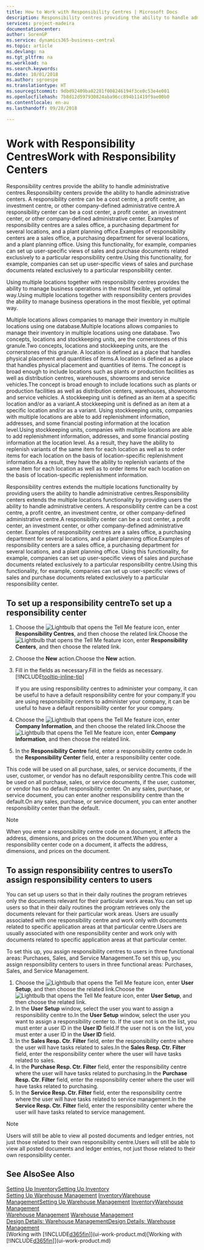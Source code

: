 ```yaml
---
title: How to Work with Responsibility Centres | Microsoft Docs
description: Responsibility centres providing the ability to handle administrative centres. A responsibility centre can be a cost centre, a profit centre, an investment centre, or other company-defined administrative centre.
services: project-madeira
documentationcenter: 
author: SorenGP
ms.service: dynamics365-business-central
ms.topic: article
ms.devlang: na
ms.tgt_pltfrm: na
ms.workload: na
ms.search.keywords: 
ms.date: 10/01/2018
ms.author: sgroespe
ms.translationtype: HT
ms.sourcegitcommit: 9dbd92409ba02281f008246194f3ce0c53e4e001
ms.openlocfilehash: 7b8d12d597930824aba96cc894b11419f9ae00b0
ms.contentlocale: en-au
ms.lasthandoff: 09/28/2018

---
```

# <a name="work-with-responsibility-centers"></a><span data-ttu-id="23683-104">Work with Responsibility Centres</span><span class="sxs-lookup"><span data-stu-id="23683-104">Work with Responsibility Centers</span></span>
<span data-ttu-id="23683-105">Responsibility centres provide the ability to handle administrative centres.</span><span class="sxs-lookup"><span data-stu-id="23683-105">Responsibility centers provide the ability to handle administrative centers.</span></span> <span data-ttu-id="23683-106">A responsibility centre can be a cost centre, a profit centre, an investment centre, or other company-defined administrative centre.</span><span class="sxs-lookup"><span data-stu-id="23683-106">A responsibility center can be a cost center, a profit center, an investment center, or other company-defined administrative center.</span></span> <span data-ttu-id="23683-107">Examples of responsibility centres are a sales office, a purchasing department for several locations, and a plant planning office.</span><span class="sxs-lookup"><span data-stu-id="23683-107">Examples of responsibility centers are a sales office, a purchasing department for several locations, and a plant planning office.</span></span> <span data-ttu-id="23683-108">Using this functionality, for example, companies can set up user-specific views of sales and purchase documents related exclusively to a particular responsibility centre.</span><span class="sxs-lookup"><span data-stu-id="23683-108">Using this functionality, for example, companies can set up user-specific views of sales and purchase documents related exclusively to a particular responsibility center.</span></span>  

<span data-ttu-id="23683-109">Using multiple locations together with responsibility centres provides the ability to manage business operations in the most flexible, yet optimal way.</span><span class="sxs-lookup"><span data-stu-id="23683-109">Using multiple locations together with responsibility centers provides the ability to manage business operations in the most flexible, yet optimal way.</span></span>

<span data-ttu-id="23683-110">Multiple locations allows companies to manage their inventory in multiple locations using one database.</span><span class="sxs-lookup"><span data-stu-id="23683-110">Multiple locations allows companies to manage their inventory in multiple locations using one database.</span></span> <span data-ttu-id="23683-111">Two concepts, locations and stockkeeping units, are the cornerstones of this granule.</span><span class="sxs-lookup"><span data-stu-id="23683-111">Two concepts, locations and stockkeeping units, are the cornerstones of this granule.</span></span> <span data-ttu-id="23683-112">A location is defined as a place that handles physical placement and quantities of items.</span><span class="sxs-lookup"><span data-stu-id="23683-112">A location is defined as a place that handles physical placement and quantities of items.</span></span> <span data-ttu-id="23683-113">The concept is broad enough to include locations such as plants or production facilities as well as distribution centres, warehouses, showrooms and service vehicles.</span><span class="sxs-lookup"><span data-stu-id="23683-113">The concept is broad enough to include locations such as plants or production facilities as well as distribution centers, warehouses, showrooms and service vehicles.</span></span> <span data-ttu-id="23683-114">A stockkeeping unit is defined as an item at a specific location and/or as a variant.</span><span class="sxs-lookup"><span data-stu-id="23683-114">A stockkeeping unit is defined as an item at a specific location and/or as a variant.</span></span> <span data-ttu-id="23683-115">Using stockkeeping units, companies with multiple locations are able to add replenishment information, addresses, and some financial posting information at the location level.</span><span class="sxs-lookup"><span data-stu-id="23683-115">Using stockkeeping units, companies with multiple locations are able to add replenishment information, addresses, and some financial posting information at the location level.</span></span> <span data-ttu-id="23683-116">As a result, they have the ability to replenish variants of the same item for each location as well as to order items for each location on the basis of location-specific replenishment information.</span><span class="sxs-lookup"><span data-stu-id="23683-116">As a result, they have the ability to replenish variants of the same item for each location as well as to order items for each location on the basis of location-specific replenishment information.</span></span>  

<span data-ttu-id="23683-117">Responsibility centres extends the multiple locations functionality by providing users the ability to handle administrative centres.</span><span class="sxs-lookup"><span data-stu-id="23683-117">Responsibility centers extends the multiple locations functionality by providing users the ability to handle administrative centers.</span></span> <span data-ttu-id="23683-118">A responsibility centre can be a cost centre, a profit centre, an investment centre, or other company-defined administrative centre.</span><span class="sxs-lookup"><span data-stu-id="23683-118">A responsibility center can be a cost center, a profit center, an investment center, or other company-defined administrative center.</span></span> <span data-ttu-id="23683-119">Examples of responsibility centres are a sales office, a purchasing department for several locations, and a plant planning office.</span><span class="sxs-lookup"><span data-stu-id="23683-119">Examples of responsibility centers are a sales office, a purchasing department for several locations, and a plant planning office.</span></span> <span data-ttu-id="23683-120">Using this functionality, for example, companies can set up user-specific views of sales and purchase documents related exclusively to a particular responsibility centre.</span><span class="sxs-lookup"><span data-stu-id="23683-120">Using this functionality, for example, companies can set up user-specific views of sales and purchase documents related exclusively to a particular responsibility center.</span></span>

## <a name="to-set-up-a-responsibility-center"></a><span data-ttu-id="23683-121">To set up a responsibility centre</span><span class="sxs-lookup"><span data-stu-id="23683-121">To set up a responsibility center</span></span>  
1.  <span data-ttu-id="23683-122">Choose the ![Lightbulb that opens the Tell Me feature](media/ui-search/search_small.png "Tell me what you want to do") icon, enter **Responsibility Centres**, and then choose the related link.</span><span class="sxs-lookup"><span data-stu-id="23683-122">Choose the ![Lightbulb that opens the Tell Me feature](media/ui-search/search_small.png "Tell me what you want to do") icon, enter **Responsibility Centers**, and then choose the related link.</span></span>  
2.  <span data-ttu-id="23683-123">Choose the **New** action.</span><span class="sxs-lookup"><span data-stu-id="23683-123">Choose the **New** action.</span></span>  
3.  <span data-ttu-id="23683-124">Fill in the fields as necessary.</span><span class="sxs-lookup"><span data-stu-id="23683-124">Fill in the fields as necessary.</span></span> [!INCLUDE[tooltip-inline-tip](includes/tooltip-inline-tip_md.md)]  

    <span data-ttu-id="23683-125">If you are using responsibility centres to administer your company, it can be useful to have a default responsibility centre for your company.</span><span class="sxs-lookup"><span data-stu-id="23683-125">If you are using responsibility centers to administer your company, it can be useful to have a default responsibility center for your company.</span></span>
4. <span data-ttu-id="23683-126">Choose the ![Lightbulb that opens the Tell Me feature](media/ui-search/search_small.png "Tell me what you want to do") icon, enter **Company Information**, and then choose the related link.</span><span class="sxs-lookup"><span data-stu-id="23683-126">Choose the ![Lightbulb that opens the Tell Me feature](media/ui-search/search_small.png "Tell me what you want to do") icon, enter **Company Information**, and then choose the related link.</span></span>
5. <span data-ttu-id="23683-127">In the **Responsibility Centre** field, enter a responsibility centre code.</span><span class="sxs-lookup"><span data-stu-id="23683-127">In the **Responsibility Center** field, enter a responsibility center code.</span></span>

<span data-ttu-id="23683-128">This code will be used on all purchase, sales, or service documents, if the user, customer, or vendor has no default responsibility centre.</span><span class="sxs-lookup"><span data-stu-id="23683-128">This code will be used on all purchase, sales, or service documents, if the user, customer, or vendor has no default responsibility center.</span></span> <span data-ttu-id="23683-129">On any sales, purchase, or service document, you can enter another responsibility centre than the default.</span><span class="sxs-lookup"><span data-stu-id="23683-129">On any sales, purchase, or service document, you can enter another responsibility center than the default.</span></span>

> [!NOTE]  
>  <span data-ttu-id="23683-130">When you enter a responsibility centre code on a document, it affects the address, dimensions, and prices on the document.</span><span class="sxs-lookup"><span data-stu-id="23683-130">When you enter a responsibility center code on a document, it affects the address, dimensions, and prices on the document.</span></span>  

## <a name="to-assign-responsibility-centers-to-users"></a><span data-ttu-id="23683-131">To assign responsibility centres to users</span><span class="sxs-lookup"><span data-stu-id="23683-131">To assign responsibility centers to users</span></span>  
<span data-ttu-id="23683-132">You can set up users so that in their daily routines the program retrieves only the documents relevant for their particular work areas.</span><span class="sxs-lookup"><span data-stu-id="23683-132">You can set up users so that in their daily routines the program retrieves only the documents relevant for their particular work areas.</span></span> <span data-ttu-id="23683-133">Users are usually associated with one responsibility centre and work only with documents related to specific application areas at that particular centre.</span><span class="sxs-lookup"><span data-stu-id="23683-133">Users are usually associated with one responsibility center and work only with documents related to specific application areas at that particular center.</span></span>  

<span data-ttu-id="23683-134">To set this up, you assign responsibility centres to users in three functional areas: Purchases, Sales, and Service Management.</span><span class="sxs-lookup"><span data-stu-id="23683-134">To set this up, you assign responsibility centers to users in three functional areas: Purchases, Sales, and Service Management.</span></span>  

1.  <span data-ttu-id="23683-135">Choose the ![Lightbulb that opens the Tell Me feature](media/ui-search/search_small.png "Tell me what you want to do") icon, enter **User Setup**, and then choose the related link.</span><span class="sxs-lookup"><span data-stu-id="23683-135">Choose the ![Lightbulb that opens the Tell Me feature](media/ui-search/search_small.png "Tell me what you want to do") icon, enter **User Setup**, and then choose the related link.</span></span>  
2.  <span data-ttu-id="23683-136">In the **User Setup** window, select the user you want to assign a responsibility centre to.</span><span class="sxs-lookup"><span data-stu-id="23683-136">In the **User Setup** window, select the user you want to assign a responsibility center to.</span></span> <span data-ttu-id="23683-137">If the user not is on the list, you must enter a user ID in the **User ID** field.</span><span class="sxs-lookup"><span data-stu-id="23683-137">If the user not is on the list, you must enter a user ID in the **User ID** field.</span></span>  
3.  <span data-ttu-id="23683-138">In the **Sales Resp. Ctr. Filter** field, enter the responsibility centre where the user will have tasks related to sales.</span><span class="sxs-lookup"><span data-stu-id="23683-138">In the **Sales Resp. Ctr. Filter** field, enter the responsibility center where the user will have tasks related to sales.</span></span>  
4.  <span data-ttu-id="23683-139">In the **Purchase Resp. Ctr. Filter** field, enter the responsibility centre where the user will have tasks related to purchasing.</span><span class="sxs-lookup"><span data-stu-id="23683-139">In the **Purchase Resp. Ctr. Filter** field, enter the responsibility center where the user will have tasks related to purchasing.</span></span>  
5.  <span data-ttu-id="23683-140">In the **Service Resp. Ctr. Filter** field, enter the responsibility centre where the user will have tasks related to service management.</span><span class="sxs-lookup"><span data-stu-id="23683-140">In the **Service Resp. Ctr. Filter** field, enter the responsibility center where the user will have tasks related to service management.</span></span>  

> [!NOTE]  
>  <span data-ttu-id="23683-141">Users will still be able to view all posted documents and ledger entries, not just those related to their own responsibility centre.</span><span class="sxs-lookup"><span data-stu-id="23683-141">Users will still be able to view all posted documents and ledger entries, not just those related to their own responsibility center.</span></span>

## <a name="see-also"></a><span data-ttu-id="23683-142">See Also</span><span class="sxs-lookup"><span data-stu-id="23683-142">See Also</span></span>  
[<span data-ttu-id="23683-143">Setting Up Inventory</span><span class="sxs-lookup"><span data-stu-id="23683-143">Setting Up Inventory</span></span>](inventory-setup-inventory.md)  
<span data-ttu-id="23683-144">[Setting Up Warehouse Management](warehouse-setup-warehouse.md)
[Inventory](inventory-manage-inventory.md)[Warehouse Management](warehouse-manage-warehouse.md)</span><span class="sxs-lookup"><span data-stu-id="23683-144">[Setting Up Warehouse Management](warehouse-setup-warehouse.md)
[Inventory](inventory-manage-inventory.md)[Warehouse Management](warehouse-manage-warehouse.md)</span></span>  
<span data-ttu-id="23683-145">[Warehouse Management](warehouse-manage-warehouse.md)  </span><span class="sxs-lookup"><span data-stu-id="23683-145">[Warehouse Management](warehouse-manage-warehouse.md)  </span></span>  
[<span data-ttu-id="23683-146">Design Details: Warehouse Management</span><span class="sxs-lookup"><span data-stu-id="23683-146">Design Details: Warehouse Management</span></span>](design-details-warehouse-management.md)  
<span data-ttu-id="23683-147">[Working with [!INCLUDE[d365fin](includes/d365fin_md.md)]](ui-work-product.md)</span><span class="sxs-lookup"><span data-stu-id="23683-147">[Working with [!INCLUDE[d365fin](includes/d365fin_md.md)]](ui-work-product.md)</span></span>

